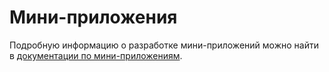 # Мини-приложения

Подробную информацию о разработке мини-приложений можно найти в [документации по мини-приложениям](../apps/miniapps/get-started_ru.md). 